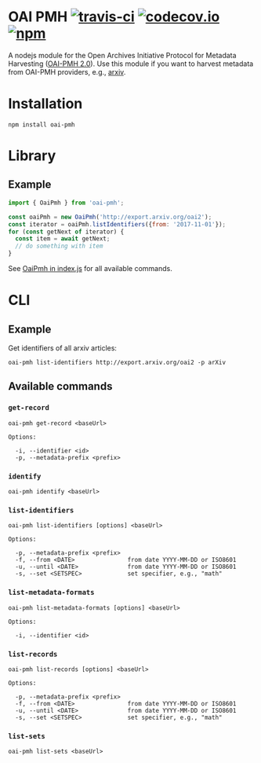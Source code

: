 # OAI PMH [![travis-ci](https://travis-ci.org/paperhive/oai-pmh.svg?branch=master)](https://travis-ci.org/paperhive/oai-pmh) [![codecov.io](https://codecov.io/github/paperhive/oai-pmh/coverage.svg?branch=master)](https://codecov.io/github/paperhive/oai-pmh?branch=master) [![npm](https://img.shields.io/npm/v/oai-pmh.svg)](https://www.npmjs.com/package/oai-pmh)

A nodejs module for the Open Archives Initiative Protocol for Metadata Harvesting ([OAI-PMH 2.0](http://www.openarchives.org/OAI/openarchivesprotocol.html)). Use this module if you want to harvest metadata from OAI-PMH providers, e.g., [arxiv](http://arxiv.org/).

# Installation
```
npm install oai-pmh
```

# Library

## Example

```javascript
import { OaiPmh } from 'oai-pmh';

const oaiPmh = new OaiPmh('http://export.arxiv.org/oai2');
const iterator = oaiPmh.listIdentifiers({from: '2017-11-01'});
for (const getNext of iterator) {
  const item = await getNext;
  // do something with item
}
```

See [OaiPmh in index.js](https://github.com/paperhive/oai-pmh/blob/master/src/index.js)
for all available commands.


# CLI

## Example
Get identifiers of all arxiv articles:
```
oai-pmh list-identifiers http://export.arxiv.org/oai2 -p arXiv
```
## Available commands

### `get-record`

```
oai-pmh get-record <baseUrl>

Options:

  -i, --identifier <id>
  -p, --metadata-prefix <prefix>
```

### `identify`

```
oai-pmh identify <baseUrl>
```

### `list-identifiers`

```
oai-pmh list-identifiers [options] <baseUrl>

Options:

  -p, --metadata-prefix <prefix>
  -f, --from <DATE>               from date YYYY-MM-DD or ISO8601
  -u, --until <DATE>              from date YYYY-MM-DD or ISO8601
  -s, --set <SETSPEC>             set specifier, e.g., "math"
```

### `list-metadata-formats`

```
oai-pmh list-metadata-formats [options] <baseUrl>

Options:

  -i, --identifier <id>
```

### `list-records`

```
oai-pmh list-records [options] <baseUrl>

Options:

  -p, --metadata-prefix <prefix>
  -f, --from <DATE>               from date YYYY-MM-DD or ISO8601
  -u, --until <DATE>              from date YYYY-MM-DD or ISO8601
  -s, --set <SETSPEC>             set specifier, e.g., "math"
```

### `list-sets`

```
oai-pmh list-sets <baseUrl>
```
